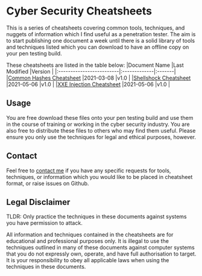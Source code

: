 # Cyber Security Cheatsheets
This is a series of cheatsheets covering common tools, techniques, and nuggets of information which I find useful as a penetration tester. The aim is to start publishing one document a week until there is a solid library of tools and techniques listed which you can download to have an offline copy on your pen testing build.

These cheatsheets are listed in the table below:
|Document Name             |Last Modified |Version |
|:-------------------------|:-------------|:-------|
|[Common Hashes Cheatsheet](https://github.com/tevers200/cyber-security-cheatsheets/blob/main/Common-Hash-Formats-Tamar-Everson-v1.0.pdf)  |2021-03-08    |v1.0    |
|[Shellshock Cheatsheet](https://github.com/tevers200/cyber-security-cheatsheets/blob/main/Shellshock-Cheatsheet-Tamar-Everson-v1.0.pdf)  |2021-05-06    |v1.0    |
|[XXE Injection Cheatsheet](https://github.com/tevers200/cyber-security-cheatsheets/blob/main/XXE-Injection-Cheatsheet-Tamar-Everson-v1.0.pdf)  |2021-05-06    |v1.0    |

## Usage
You are free download these files onto your pen testing build and use them in the course of training or working in the cyber security industry. You are also free to distribute these files to others who may find them useful. Please ensure you only use the techniques for legal and ethical purposes, however.

## Contact
Feel free to [contact me](https://tamareverson.com) if you have any specific requests for tools, techniques, or information which you would like to be placed in cheatsheet format, or raise issues on Github.

## Legal Disclaimer
TLDR: Only practice the techniques in these documents against systems you have permission to attack.

All information and techniques contained in the cheatsheets are for educational and professional purposes only. It is illegal to use the techniques outlined in many of these documents against computer systems that you do not expressly own, operate, and have full authorisation to target. It is your responsibility to obey all applicable laws when using the techniques in these documents.
